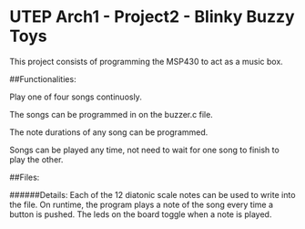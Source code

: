 # UTEP Arch1 - Project2 - Blinky Buzzy Toys

This project consists of programming the MSP430 to act as a music box.

##Functionalities: 

Play one of four songs continuosly.

The songs can be programmed in on the buzzer.c file.

The note durations of any song can be programmed.

Songs can be played any time, not need to wait for one song to finish to play the other.

##Files: 


######Details:
Each of the 12 diatonic scale notes can be used to write into the file.
On runtime, the program plays a note of the song every time a button is pushed.
The leds on the board toggle when a note is played.


